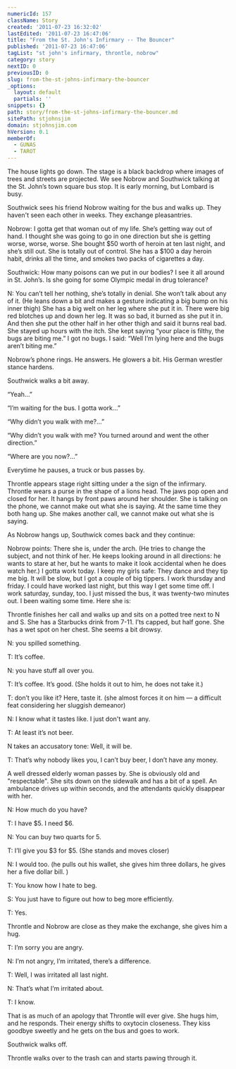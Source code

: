 ```yaml
---
numericId: 157
className: Story
created: '2011-07-23 16:32:02'
lastEdited: '2011-07-23 16:47:06'
title: "From the St. John's Infirmary -- The Bouncer"
published: '2011-07-23 16:47:06'
tagList: "st john's infirmary, throntle, nobrow"
category: story
nextID: 0
previousID: 0
slug: from-the-st-johns-infirmary-the-bouncer
_options:
  layout: default
  partials: ''
snippets: {}
path: story/from-the-st-johns-infirmary-the-bouncer.md
sitePath: stjohnsjim
domain: stjohnsjim.com
hVersion: 0.1
memberOf:
  - GUNAS
  - TAROT
---
```


The house lights go down. The stage is a black backdrop where images of trees and streets are projected. We see Nobrow and Southwick talking at the St. John’s town square bus stop. It is early morning, but Lombard is busy.

Southwick sees his friend Nobrow waiting for the bus and walks up. They haven't seen each other in weeks. They exchange pleasantries.

Nobrow: I gotta get that woman out of my life. She’s getting way out of hand. I thought she was going to go in one direction but she is getting worse, worse, worse. She bought $50 worth of heroin at ten last night, and she’s still out. She is totally out of control. She has a $100 a day heroin habit, drinks all the time, and smokes two packs of cigarettes a day.

Southwick: How many poisons can we put in our bodies? I see it all around in St. John’s. Is she going for some Olympic medal in drug tolerance?

N: You can’t tell her nothing, she’s totally in denial. She won’t talk about any of it. (He leans down a bit and makes a gesture indicating a big bump on his inner thigh) She has a big welt on her leg where she put it in. There were big red blotches up and down her leg. It was so bad, it burned as she put it in. And then she put the other half in her other thigh and said it burns real bad. She stayed up hours with the itch. She kept saying “your place is filthy, the bugs are biting me.” I got no bugs. I said: “Well I’m lying here and the bugs aren’t biting me.”

Nobrow’s phone rings. He answers. He glowers a bit. His German wrestler stance hardens.

Southwick walks a bit away.

“Yeah…”

“I’m waiting for the bus. I gotta work...”

“Why didn’t you walk with me?…”

“Why didn’t you walk with me? You turned around and went the other direction.”

“Where are you now?…”

Everytime he pauses, a truck or bus passes by.

Throntle appears stage right sitting under a the sign of the infirmary. Throntle wears a purse in the shape of a lions head. The jaws pop open and closed for her. It hangs by front paws around her shoulder. She is talking on the phone, we cannot make out what she is saying. At the same time they both hang up. She makes another call, we cannot make out what she is saying.

As Nobrow hangs up, Southwick comes back and they continue:

Nobrow points: There she is, under the arch. (He tries to change the subject, and not think of her. He keeps looking around in all directions: he wants to stare at her, but he wants to make it look accidental when he does watch her.) I gotta work today. I keep my girls safe: They dance and they tip me big. It will be slow, but I got a couple of big tippers. I work thursday and friday. I could have worked last night, but this way I get some time off. I work saturday, sunday, too. I just missed the bus, it was twenty-two minutes out. I been waiting some time. Here she is:

Throntle finishes her call and walks up and sits on a potted tree next to N and S. She has a Starbucks drink from 7-11. I’ts capped, but half gone. She has a wet spot on her chest. She seems a bit drowsy.

N: you spilled something.

T: It’s coffee.

N: you have stuff all over you.

T: It’s coffee. It’s good. (She holds it out to him, he does not take it.)

T: don’t you like it? Here, taste it. (she almost forces it on him — a difficult feat considering her sluggish demeanor)

N: I know what it tastes like. I just don't want any.

T: At least it’s not beer.

N takes an accusatory tone: Well, it will be.

T: That’s why nobody likes you, I can’t buy beer, I don’t have any money.

A well dressed elderly woman passes by. She is obviously old and "respectable". She sits down on the sidewalk and has a bit of a spell. An ambulance drives up within seconds, and the attendants quickly disappear with her.

N: How much do you have?

T: I have $5. I need $6.

N: You can buy two quarts for 5.

T: I’ll give you $3 for $5. (She stands and moves closer)

N: I would too. (he pulls out his wallet, she gives him three dollars, he gives her a five dollar bill. )

T: You know how I hate to beg.

S: You just have to figure out how to beg more efficiently.

T: Yes.

Throntle and Nobrow are close as they make the exchange, she gives him a hug.

T: I’m sorry you are angry.

N: I’m not angry, I’m irritated, there’s a difference.

T: Well, I was irritated all last night.

N: That’s what I’m irritated about.

T: I know.

That is as much of an apology that Throntle will ever give. She hugs him, and he responds. Their energy shifts to oxytocin closeness. They kiss goodbye sweetly and he gets on the bus and goes to work.

Southwick walks off.

Throntle walks over to the trash can and starts pawing through it.
